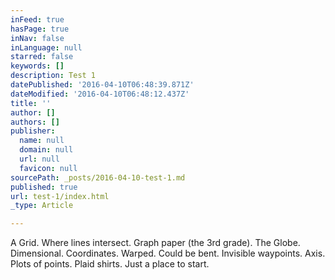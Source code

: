 ```yaml
---
inFeed: true
hasPage: true
inNav: false
inLanguage: null
starred: false
keywords: []
description: Test 1
datePublished: '2016-04-10T06:48:39.871Z'
dateModified: '2016-04-10T06:48:12.437Z'
title: ''
author: []
authors: []
publisher:
  name: null
  domain: null
  url: null
  favicon: null
sourcePath: _posts/2016-04-10-test-1.md
published: true
url: test-1/index.html
_type: Article

---
```

A Grid.  Where lines intersect.  Graph paper (the 3rd grade).  The Globe.  Dimensional.  Coordinates.  Warped.  Could be bent.  Invisible waypoints.  Axis.  Plots of points.  Plaid shirts.  Just a place to start.